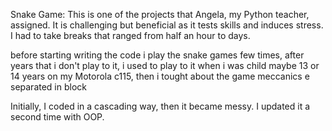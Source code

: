 Snake Game: This is one of the projects that Angela, 
my Python teacher, assigned. It is challenging but beneficial 
as it tests skills and induces stress. I had to take breaks 
that ranged from half an hour to days.

before starting writing the code i play the snake games few times, 
after years that i don't play to it,
i used to play to it when i was child maybe 13 or 14 years on my 
Motorola c115, then i tought about the game meccanics e separated in block

Initially, I coded in a cascading way, then it became messy. 
I updated it a second time with OOP.